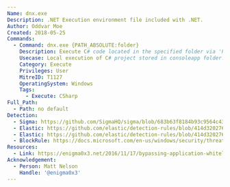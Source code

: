 ```yaml
---
Name: dnx.exe
Description: .NET Execution environment file included with .NET.
Author: Oddvar Moe
Created: 2018-05-25
Commands:
  - Command: dnx.exe {PATH_ABSOLUTE:folder}
    Description: Execute C# code located in the specified folder via 'Program.cs' and 'Project.json' (Note - Requires dependencies)
    Usecase: Local execution of C# project stored in consoleapp folder.
    Category: Execute
    Privileges: User
    MitreID: T1127
    OperatingSystem: Windows
    Tags:
      - Execute: CSharp
Full_Path:
  - Path: no default
Detection:
  - Sigma: https://github.com/SigmaHQ/sigma/blob/683b63f8184b93c9564c4310d10c571cbe367e1e/rules/windows/process_creation/proc_creation_win_lolbin_dnx.yml
  - Elastic: https://github.com/elastic/detection-rules/blob/414d32027632a49fb239abb8fbbb55d3fa8dd861/rules/windows/defense_evasion_unusual_process_network_connection.toml
  - Elastic: https://github.com/elastic/detection-rules/blob/414d32027632a49fb239abb8fbbb55d3fa8dd861/rules/windows/defense_evasion_network_connection_from_windows_binary.toml
  - BlockRule: https://docs.microsoft.com/en-us/windows/security/threat-protection/windows-defender-application-control/microsoft-recommended-block-rules
Resources:
  - Link: https://enigma0x3.net/2016/11/17/bypassing-application-whitelisting-by-using-dnx-exe/
Acknowledgement:
  - Person: Matt Nelson
    Handle: '@enigma0x3'
---
```

